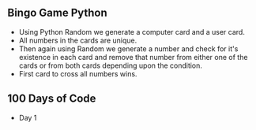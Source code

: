 ## Bingo Game Python

  - Using Python Random we generate a computer card and a user card.
  - All numbers in the cards are unique.
  - Then again using Random we generate a number and check for it's existence in each card and remove that number from either one of the cards or from both cards depending upon the condition.
  - First card to cross all numbers wins.

## 100 Days of Code
  - Day 1